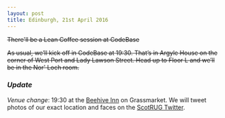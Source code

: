 ```yaml
---
layout: post
title: Edinburgh, 21st April 2016
---
```


~~There'll be a Lean Coffee session at CodeBase~~

~~As usual, we’ll kick off in CodeBase at 19:30. That’s in Argyle House on the corner of West Port and Lady Lawson Street. Head up to Floor L and we’ll be in the Nor' Loch room.~~

### _Update_

*Venue change*: 19:30 at the [Beehive Inn](https://goo.gl/maps/1RqL156d9Rn) on Grassmarket. We will tweet photos of our exact location and faces on the [ScotRUG Twitter](https://twitter.com/scotrug).
